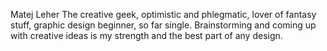 Matej Leher
The creative geek, optimistic and phlegmatic, lover of fantasy stuff, graphic design beginner, so far single. Brainstorming and coming up with creative
ideas is my strength and the best part of any design.
